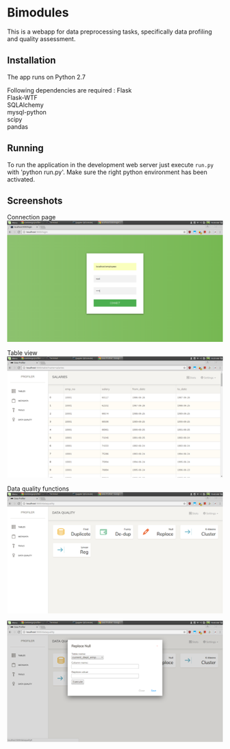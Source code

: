 Bimodules
=========

This is a webapp for data preprocessing tasks, specifically data profiling and quality assessment.

Installation
------------

The app runs on Python 2.7

Following dependencies are required :
Flask  
Flask-WTF  
SQLAlchemy  
mysql-python  
scipy  
pandas  

Running
-------

To run the application in the development web server just execute `run.py` with 'python run.py'. Make sure the right python environment has been activated.

Screenshots
-----------

Connection page
![Alt text](/screenshots/shot1.png?raw=true "Connection page")

Table view
![Alt text](/screenshots/shot2.png?raw=true "Table view")

Data quality functions
![Alt text](/screenshots/shot3.png?raw=true "Data Quality functions")

![Alt text](/screenshots/shot4.png?raw=true "Replace Null modal")


